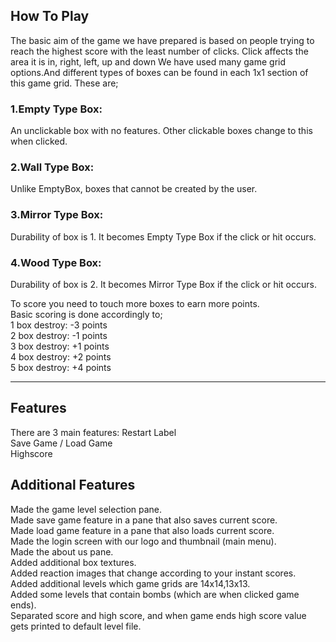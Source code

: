 ## How To Play
The basic aim of the game we have prepared is based on people trying to reach the highest score with the least number of clicks. Click affects the area it is in, right, left, up and down We have used many game grid options.And different types of boxes can be found in each 1x1 section of this game grid. These are;

### 1.Empty Type Box: 
An unclickable box with no features. Other clickable boxes change to this when clicked.<br/>
### 2.Wall Type Box: 
Unlike EmptyBox, boxes that cannot be created by the user.<br/>
### 3.Mirror Type Box: 
Durability of box is 1. It becomes Empty Type Box if the click or hit occurs.<br/>
### 4.Wood Type Box: 
Durability of box is 2. It becomes Mirror Type Box if the click or hit occurs.<br/>

To score you need to touch more boxes to earn more points.<br/>
Basic scoring is done accordingly to;<br/>
1 box destroy: -3 points<br/>
2 box destroy: -1 points<br/>
3 box destroy: +1 points<br/>
4 box destroy: +2 points<br/>
5 box destroy: +4 points
<hr/>

## Features
There are 3 main features:
Restart Label<br/>
Save Game / Load Game<br/>
Highscore<br/>

## Additional Features
Made the game level selection pane.<br/>
Made save game feature in a pane that also saves current score.<br/>
Made load game feature in a pane that also loads current score.<br/>
Made the login screen with our logo and thumbnail (main menu).<br/>
Made the about us pane.<br/>
Added additional box textures.<br/>
Added reaction images that change according to your instant scores.<br/>
Added additional levels which game grids are 14x14,13x13.<br/>
Added some levels that contain bombs (which are when clicked game ends).<br/>
Separated score and high score, and when game ends high score value gets printed to default level file.
